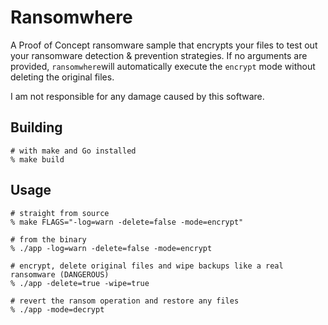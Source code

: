 # Ransomwhere

A Proof of Concept ransomware sample that encrypts your files to test out your ransomware detection & prevention strategies.
If no arguments are provided, `ransomwhere`will automatically execute the `encrypt` mode without deleting the original files.

I am not responsible for any damage caused by this software.

## Building

```shell
# with make and Go installed
% make build
```

## Usage

```shell
# straight from source
% make FLAGS="-log=warn -delete=false -mode=encrypt"

# from the binary
% ./app -log=warn -delete=false -mode=encrypt

# encrypt, delete original files and wipe backups like a real ransomware (DANGEROUS)
% ./app -delete=true -wipe=true

# revert the ransom operation and restore any files
% ./app -mode=decrypt
```
